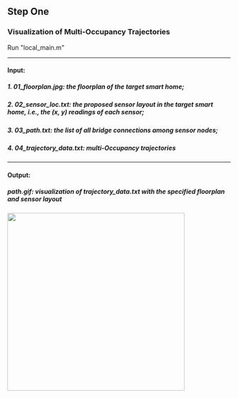 
## Step One

### Visualization of Multi-Occupancy Trajectories

Run "local_main.m"

---

#### Input:
##### 1. 01_floorplan.jpg: the floorplan of the target smart home;
##### 2. 02_sensor_loc.txt: the proposed sensor layout in the target smart home, i.e., the (x, y) readings of each sensor;
##### 3. 03_path.txt: the list of all bridge connections among sensor nodes;
##### 4. 04_trajectory_data.txt: multi-Occupancy trajectories

-------

#### Output:
##### path.gif: visualization of trajectory_data.txt with the specified floorplan and sensor layout

<img src="path.gif" width="400"/>

